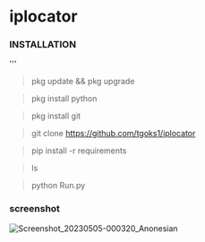 # iplocator


### INSTALLATION
'''
> pkg update && pkg upgrade

> pkg install python

> pkg install git

> git clone https://github.com/tgoks1/iplocator 

> pip install -r requirements

>ls

>python Run.py

### screenshot

![Screenshot_20230505-000320_Anonesian](https://user-images.githubusercontent.com/124646276/236379346-e05e4169-1d83-4639-b4e1-76e67519d21b.jpg)
